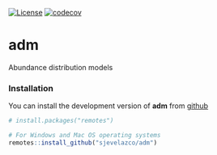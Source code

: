 [![License](https://img.shields.io/badge/license-GPL%20%28%3E=%203%29-lightgrey.svg?style=flat)](http://www.gnu.org/licenses/gpl-3.0.html)
[![codecov](https://codecov.io/github/sjevelazco/adm/graph/badge.svg?token=cKRmbNhn0A)](https://codecov.io/github/sjevelazco/adm)

# adm
Abundance distribution models

### Installation
You can install the development version of **adm** from
[github](https://github.com/sjevelazco/adm)


``` r
# install.packages("remotes")

# For Windows and Mac OS operating systems
remotes::install_github("sjevelazco/adm")
```
